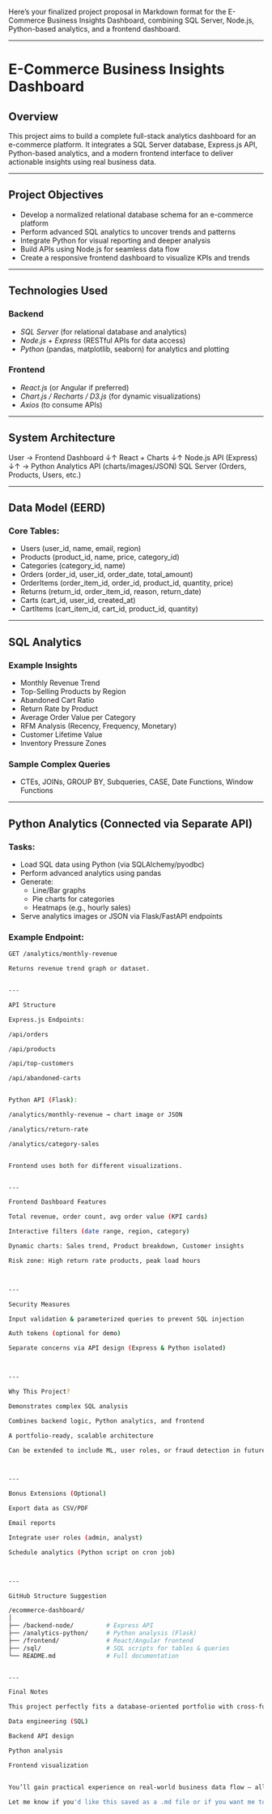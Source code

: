 Here’s your finalized project proposal in Markdown format for the E-Commerce Business Insights Dashboard, combining SQL Server, Node.js, Python-based analytics, and a frontend dashboard.


---

# E-Commerce Business Insights Dashboard

## Overview
This project aims to build a complete full-stack analytics dashboard for an e-commerce platform. It integrates a SQL Server database, Express.js API, Python-based analytics, and a modern frontend interface to deliver actionable insights using real business data.

---

## Project Objectives
- Develop a normalized relational database schema for an e-commerce platform
- Perform advanced SQL analytics to uncover trends and patterns
- Integrate Python for visual reporting and deeper analysis
- Build APIs using Node.js for seamless data flow
- Create a responsive frontend dashboard to visualize KPIs and trends

---

## Technologies Used

### Backend
- *SQL Server* (for relational database and analytics)
- *Node.js + Express* (RESTful APIs for data access)
- *Python* (pandas, matplotlib, seaborn) for analytics and plotting

### Frontend
- *React.js* (or Angular if preferred)
- *Chart.js / Recharts / D3.js* (for dynamic visualizations)
- *Axios* (to consume APIs)

---

## System Architecture

User → Frontend Dashboard ↓↑ React + Charts ↓↑ Node.js API (Express) ↓↑               →  Python Analytics API (charts/images/JSON) SQL Server (Orders, Products, Users, etc.)

---

## Data Model (EERD)

### Core Tables:
- Users (user_id, name, email, region)
- Products (product_id, name, price, category_id)
- Categories (category_id, name)
- Orders (order_id, user_id, order_date, total_amount)
- OrderItems (order_item_id, order_id, product_id, quantity, price)
- Returns (return_id, order_item_id, reason, return_date)
- Carts (cart_id, user_id, created_at)
- CartItems (cart_item_id, cart_id, product_id, quantity)

---

## SQL Analytics

### Example Insights
- Monthly Revenue Trend
- Top-Selling Products by Region
- Abandoned Cart Ratio
- Return Rate by Product
- Average Order Value per Category
- RFM Analysis (Recency, Frequency, Monetary)
- Customer Lifetime Value
- Inventory Pressure Zones

### Sample Complex Queries
- CTEs, JOINs, GROUP BY, Subqueries, CASE, Date Functions, Window Functions

---

## Python Analytics (Connected via Separate API)

### Tasks:
- Load SQL data using Python (via SQLAlchemy/pyodbc)
- Perform advanced analytics using pandas
- Generate:
  - Line/Bar graphs
  - Pie charts for categories
  - Heatmaps (e.g., hourly sales)
- Serve analytics images or JSON via Flask/FastAPI endpoints

### Example Endpoint:
```bash
GET /analytics/monthly-revenue

Returns revenue trend graph or dataset.


---

API Structure

Express.js Endpoints:

/api/orders

/api/products

/api/top-customers

/api/abandoned-carts


Python API (Flask):

/analytics/monthly-revenue → chart image or JSON

/analytics/return-rate

/analytics/category-sales


Frontend uses both for different visualizations.


---

Frontend Dashboard Features

Total revenue, order count, avg order value (KPI cards)

Interactive filters (date range, region, category)

Dynamic charts: Sales trend, Product breakdown, Customer insights

Risk zone: High return rate products, peak load hours



---

Security Measures

Input validation & parameterized queries to prevent SQL injection

Auth tokens (optional for demo)

Separate concerns via API design (Express & Python isolated)



---

Why This Project?

Demonstrates complex SQL analysis

Combines backend logic, Python analytics, and frontend

A portfolio-ready, scalable architecture

Can be extended to include ML, user roles, or fraud detection in future



---

Bonus Extensions (Optional)

Export data as CSV/PDF

Email reports

Integrate user roles (admin, analyst)

Schedule analytics (Python script on cron job)



---

GitHub Structure Suggestion

/ecommerce-dashboard/
│
├── /backend-node/         # Express API
├── /analytics-python/     # Python analysis (Flask)
├── /frontend/             # React/Angular frontend
├── /sql/                  # SQL scripts for tables & queries
└── README.md              # Full documentation


---

Final Notes

This project perfectly fits a database-oriented portfolio with cross-functional integration across:

Data engineering (SQL)

Backend API design

Python analysis

Frontend visualization


You’ll gain practical experience on real-world business data flow — all in one showcase app.

Let me know if you'd like this saved as a .md file or if you want me to generate sample data, a basic ERD, or even a starter code repo structure.






